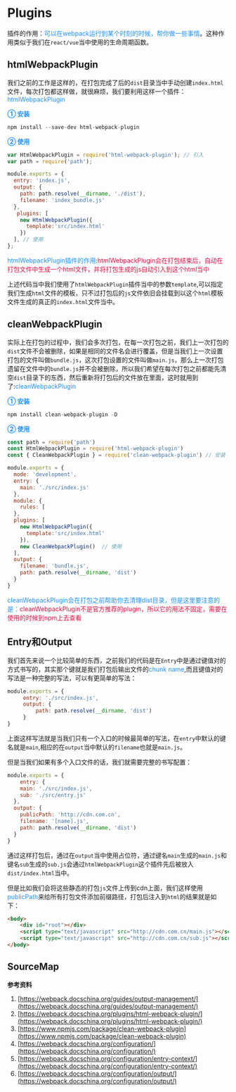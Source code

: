 # Plugins

插件的作用：<font color=#1E90FF>可以在webpack运行到某个时刻的时候，帮你做一些事情</font>。这种作用类似于我们在`react/vue`当中使用的生命周期函数。

## htmlWebpackPlugin
我们之前的工作是这样的，在打包完成了后的`dist`目录当中手动创建`index.html`文件，每次打包都这样做，就很麻烦，我们要利用这样一个插件：<font color=#1E90FF>htmlWebpackPlugin</font>

<font color=#1E90FF>**① 安装**</font>  

```javascript
npm install --save-dev html-webpack-plugin
```
<font color=#1E90FF>**② 使用**</font>

```javascript
var HtmlWebpackPlugin = require('html-webpack-plugin'); // 引入
var path = require('path');

module.exports = {
  entry: 'index.js',
  output: {
    path: path.resolve(__dirname, './dist'),
    filename: 'index_bundle.js'
  },
   plugins: [
    new HtmlWebpackPlugin({
      template:'src/index.html'
    })
  ], // 使用
};
```
<font color=#1E90FF>htmlWebpackPlugin插件的作用</font>:<font color=#DD1144>htmlWebpackPlugin会在打包结束后，自动在打包文件中生成一个html文件，并将打包生成的js自动引入到这个html当中</font>

上述代码当中我们使用了`htmlWebpackPlugin`插件当中的参数`template`,可以指定我们生成`html`文件的模板，只不过打包后的`js`文件依旧会挂载到以这个`html`模板文件生成的真正的`index.html`文件当中。

## cleanWebpackPlugin
实际上在打包的过程中，我们会多次打包，在每一次打包之前，我们上一次打包的`dist`文件不会被删除，如果是相同的文件名会进行覆盖，但是当我们上一次设置打包的文件叫做`bundle.js`，这次打包设置的文件叫做`main.js`，那么上一次打包遗留在文件中的`bundle.js`并不会被删除，所以我们希望在每次打包之前都能先清空`dist`目录下的东西，然后重新将打包后的文件放在里面，这时就用到了:<font color=#1E90FF>cleanWebpackPlugin</font>

<font color=#1E90FF>**① 安装**</font>

```javascript
npm install clean-webpack-plugin -D
```

<font color=#1E90FF>**② 使用**</font>

```javascript
const path = require('path')
const HtmlWebpackPlugin = require('html-webpack-plugin')
const { CleanWebpackPlugin } = require('clean-webpack-plugin') // 安装

module.exports = {
  mode: 'development',
  entry: {
    main: './src/index.js'
  },
  module: {
    rules: [
  },
  plugins: [
    new HtmlWebpackPlugin({
      template:'src/index.html'
    }),
    new CleanWebpackPlugin()  // 使用
  ],
  output: {
    filename: 'bundle.js',
    path: path.resolve(__dirname, 'dist')
  }
}
```
<font color=#1E90FF>cleanWebpackPlugin会在打包之前帮助你去清理dist目录，但是这里要注意的是：</font><font color=#DD1144>cleanWebpackPlugin不是官方推荐的plugin，所以它的用法不固定，需要在使用的时候到npm上去查看</font>

## Entry和Output
我们首先来说一个比较简单的东西，之前我们的代码是在`Entry`中是通过键值对的方式书写的，其实那个键就是我们打包后输出文件的<font color=#1E90FF>chunk name</font>,而且键值对的写法是一种完整的写法，可以有更简单的写法：
```javascript
module.exports = {
	 entry: './src/index.js',
	 output: {
		 path: path.resolve(__dirname, 'dist')
	 }
}
```
上面这样写法就是当我们只有一个入口的时候最简单的写法，在`entry`中默认的键名就是`main`,相应的在`output`当中默认的`filename`也就是`main.js`。


但是当我们如果有多个入口文件的话，我们就需要完整的书写配置：
```javascript
module.exports = {
	entry: {
    main: './src/index.js',
    sub: './src/entry.js'
  },
  output: {
	publicPath: 'http://cdn.com.cn',
    filename: '[name].js',
    path: path.resolve(__dirname, 'dist')
  }
}
```
通过这样打包后，通过在`output`当中使用占位符，通过键名`main`生成的`main.js`和键名`sub`生成的`sub.js`会通过`htmlWebpackPlugin`这个插件先后被放入`dist/index.html`当中。

但是比如我们会将这些静态的打包`js`文件上传到cdn上面，我们这样使用<font color=#1E90FF>publicPath</font>来给所有打包文件添加前缀路径，打包后注入到`html`的结果就是如下：
```html
<body>
	<div id="root"></div>
	<script type="text/javascript" src="http://cdn.com.cn/main.js"></script>
	<script type="text/javascript" src="http://cdn.com.cn/sub.js"></script>
</body>
```

## SourceMap


**参考资料**

1. [https://webpack.docschina.org/guides/output-management/](https://webpack.docschina.org/guides/output-management/)
2. [https://webpack.docschina.org/plugins/html-webpack-plugin/](https://webpack.docschina.org/plugins/html-webpack-plugin/)
3. [https://www.npmjs.com/package/clean-webpack-plugin](https://www.npmjs.com/package/clean-webpack-plugin)
4. [https://webpack.docschina.org/configuration/](https://webpack.docschina.org/configuration/)
5. [https://webpack.docschina.org/configuration/entry-context/](https://webpack.docschina.org/configuration/entry-context/)
6. [https://webpack.docschina.org/configuration/output/](https://webpack.docschina.org/configuration/output/) 